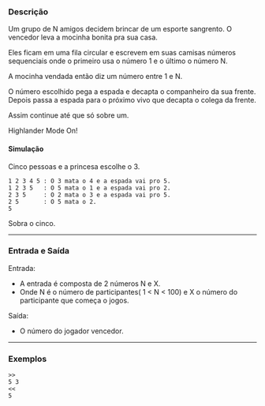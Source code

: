 ### Descrição

Um grupo de N amigos decidem brincar de um esporte sangrento. O vencedor leva a mocinha bonita pra sua casa.

Eles ficam em uma fila circular e escrevem em suas camisas números sequenciais onde o primeiro usa o número 1 e o último o número N.

A mocinha vendada então diz um número entre 1 e N.

O número escolhido pega a espada e decapta o companheiro da sua frente. Depois passa a espada para o próximo vivo que decapta o colega da frente.

Assim continue até que só sobre um.

Highlander Mode On!

#### Simulação
Cinco pessoas e a princesa escolhe o 3.

	1 2 3 4 5 : O 3 mata o 4 e a espada vai pro 5.
	1 2 3 5   : O 5 mata o 1 e a espada vai pro 2.
	2 3 5     : O 2 mata o 3 e a espada vai pro 5.
	2 5       : O 5 mata o 2.
	5

Sobra o cinco.

---

### Entrada e Saída

Entrada:
* A entrada é composta de 2 números N e X.
* Onde N é o número de participantes( 1 < N < 100) e X o número do participante que começa o jogos.

Saída:
* O número do jogador vencedor.

---

### Exemplos

	>>
	5 3
	<<
	5
